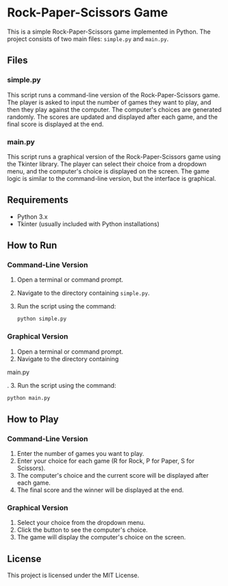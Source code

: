 # Rock-Paper-Scissors Game

This is a simple Rock-Paper-Scissors game implemented in Python. The project consists of two main files: `simple.py` and `main.py`.

## Files

### simple.py

This script runs a command-line version of the Rock-Paper-Scissors game. The player is asked to input the number of games they want to play, and then they play against the computer. The computer's choices are generated randomly. The scores are updated and displayed after each game, and the final score is displayed at the end.

### main.py

This script runs a graphical version of the Rock-Paper-Scissors game using the Tkinter library. The player can select their choice from a dropdown menu, and the computer's choice is displayed on the screen. The game logic is similar to the command-line version, but the interface is graphical.

## Requirements

- Python 3.x
- Tkinter (usually included with Python installations)

## How to Run

### Command-Line Version

1. Open a terminal or command prompt.
2. Navigate to the directory containing `simple.py`.
3. Run the script using the command:

   ```sh
   python simple.py
   ```

### Graphical Version

1. Open a terminal or command prompt.
2. Navigate to the directory containing

main.py

.
3. Run the script using the command:

   ```bash
   python main.py
   ```

## How to Play

### Command-Line Version

1. Enter the number of games you want to play.
2. Enter your choice for each game (R for Rock, P for Paper, S for Scissors).
3. The computer's choice and the current score will be displayed after each game.
4. The final score and the winner will be displayed at the end.

### Graphical Version

1. Select your choice from the dropdown menu.
2. Click the button to see the computer's choice.
3. The game will display the computer's choice on the screen.

## License

This project is licensed under the MIT License.
